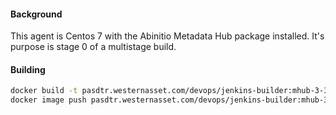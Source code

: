 #### Background

This agent is Centos 7 with the Abinitio Metadata Hub package installed.  It's purpose is stage 0 of a multistage build.

#### Building

```bash
docker build -t pasdtr.westernasset.com/devops/jenkins-builder:mhub-3-3-3-0 -f Dockerfile.builder-mhub-3-3-3-0 .
docker image push pasdtr.westernasset.com/devops/jenkins-builder:mhub-3-3-3-0
```
